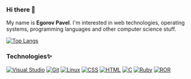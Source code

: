 ### Hi there 👋

My name is **Egorov Pavel**. I'm interested in web technologies, operating systems, programming languages and other computer science stuff.

[![Top Langs](https://github-readme-stats.vercel.app/api/top-langs/?username=emfy0&layout=compact&theme=dracula)](https://github.com/emfy0)

### Technologies✨
[![Visual Studio](https://img.shields.io/badge/Visual_Studio_Code-0078D4?style=for-the-badge&logo=visual%20studio%20code&logoColor=white)]()
[![Git](	https://img.shields.io/badge/GIT-E44C30?style=for-the-badge&logo=git&logoColor=white)]()
[![Linux](https://img.shields.io/badge/Linux-FCC624?style=for-the-badge&logo=linux&logoColor=black)]()
[![CSS](https://img.shields.io/badge/CSS-239120?&style=for-the-badge&logo=css3&logoColor=white)]()
[![HTML](https://img.shields.io/badge/HTML-239120?style=for-the-badge&logo=html5&logoColor=white)]()
[![C](https://img.shields.io/badge/C-00599C?style=for-the-badge&logo=c&logoColor=white)]()
[![Ruby](https://img.shields.io/badge/Ruby-CC342D?style=for-the-badge&logo=ruby&logoColor=white)]()
[![ROR](https://img.shields.io/badge/Ruby_on_Rails-CC0000?style=for-the-badge&logo=ruby-on-rails&logoColor=white)]()

<!--
**emfy0/emfy0** is a ✨ _special_ ✨ repository because its `README.md` (this file) appears on your GitHub profile.


Here are some ideas to get you started:

- 🔭 I’m currently working on ...
- 🌱 I’m currently learning ...
- 👯 I’m looking to collaborate on ...
- 🤔 I’m looking for help with ...
- 💬 Ask me about ...
- 📫 How to reach me: ...
- 😄 Pronouns: ...
- ⚡ Fun fact: ...
-->
